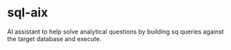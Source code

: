# sql-aix
AI assistant to help solve analytical questions by building sq queries against the target database and execute.
